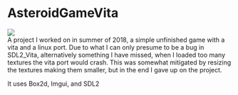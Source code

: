  # AsteroidGameVita
![](https://inobstudios.com/LOCCounterBadge/AsteroidGameVita/responses/pybadges)<br>
A project I worked on in summer of 2018, a simple unfinished game with a vita and a linux port.
Due to what I can only presume to be a bug in SDL2_Vita, alternatively something I have missed,
when I loaded too many textures the vita port would crash. This was somewhat mitigated by resizing the textures making them smaller, but in the end I gave up on the project.

It uses Box2d, Imgui, and SDL2

